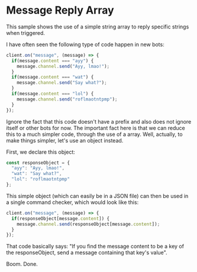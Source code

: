 # Message Reply Array

This sample shows the use of a simple string array to reply specific strings when triggered.

I have often seen the following type of code happen in new bots:

```javascript
client.on("message", (message) => {
  if(message.content === "ayy") {
    message.channel.send("Ayy, lmao!");
  }
  if(message.content === "wat") {
    message.channel.send("Say what?");
  }
  if(message.content === "lol") {
    message.channel.send("roflmaotntpmp");
  }
});
```

Ignore the fact that this code doesn't have a prefix and also does not ignore itself or other bots for now. The important fact here is that we can reduce this to a much simpler code, through the use of a array. Well, actually, to make things simpler, let's use an object instead.

First, we declare this object:

```javascript
const responseObject = {
  "ayy": "Ayy, lmao!",
  "wat": "Say what?",
  "lol": "roflmaotntpmp"
};
```

This simple object \(which can easily be in a JSON file\) can then be used in a single command checker, which would look like this:

```javascript
client.on("message", (message) => {
  if(responseObject[message.content]) {
    message.channel.send(responseObject[message.content]);
  }
});
```

That code basically says: "If you find the message content to be a key of the responseObject, send a message containing that key's value".

Boom. Done.

